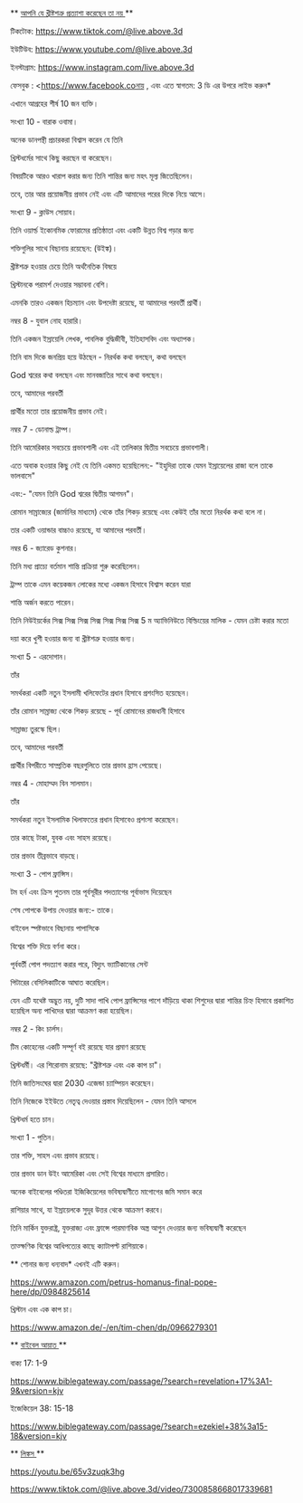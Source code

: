** <u> আপনি যে খ্রীষ্টশত্রু প্রত্যাশা করেছেন তা নয় </u> **

টিকটোক: <https://www.tiktok.com/@live.above.3d>

ইউটিউব: <https://www.youtube.com/@live.above.3d>

ইনস্টাগ্রাম: <https://www.instagram.com/live.above.3d>

ফেসবুক : <https://www.facebook.coনায় , এবং এতে স্বাগতম: 3 ডি এর উপরে লাইভ করুন*

এখানে আগ্রহের শীর্ষ 10 জন ব্যক্তি।

সংখ্যা 10 - বারাক ওবামা।

অনেক ডানপন্থী প্রচারকরা বিশ্বাস করেন যে তিনি

খ্রিস্টধর্মের সাথে কিছু করছেন বা করেছেন।

বিষয়টিকে আরও খারাপ করার জন্য তিনি শান্তির জন্য মহৎ মূল্য জিতেছিলেন।

তবে, তার আর প্রয়োজনীয় প্রভাব নেই এবং এটি আমাদের পরের দিকে নিয়ে আসে।

সংখ্যা 9 - ক্লাউস সোয়াব।

তিনি ওয়ার্ল্ড ইকোনমিক ফোরামের প্রতিষ্ঠাতা এবং একটি উন্নত বিশ্ব গড়ার জন্য

শক্তিগুলির সাথে বিছানায় রয়েছেন: (উইঙ্ক)।

খ্রীষ্টশত্রু হওয়ার চেয়ে তিনি অর্থনৈতিক বিষয়ে

খ্রিস্টানকে পরামর্শ দেওয়ার সম্ভাবনা বেশি।

এমনকি তারও একজন হিচম্যান এবং উপদেষ্টা রয়েছে, যা আমাদের পরবর্তী প্রার্থী।

নম্বর 8 - যুবাল নোহ হারারি।

তিনি একজন ইস্রায়েলি লেখক, পাবলিক বুদ্ধিজীবী, ইতিহাসবিদ এবং অধ্যাপক।

তিনি বাম দিকে জনপ্রিয় হয়ে উঠছেন - নিরর্থক কথা বলছেন, কথা বলছেন

God শ্বরের কথা বলছেন এবং মানবজাতির সাথে কথা বলছেন।

তবে, আমাদের পরবর্তী

প্রার্থীর মতো তার প্রয়োজনীয় প্রভাব নেই।

নম্বর 7 - ডোনাল্ড ট্রাম্প।

তিনি আমেরিকার সবচেয়ে প্রভাবশালী এবং এই তালিকার দ্বিতীয় সবচেয়ে প্রভাবশালী।

এতে অবাক হওয়ার কিছু নেই যে তিনি একমত হয়েছিলেন:- "ইহুদিরা তাকে যেমন ইস্রায়েলের রাজা বলে তাকে ভালবাসে"

এবং:- "যেমন তিনি God শ্বরের দ্বিতীয় আগমন"।

রোমান সাম্রাজ্যের (জার্মানির মাধ্যমে) থেকে তাঁর শিকড় রয়েছে এবং কেউই তাঁর মতো নিরর্থক কথা বলে না।

তার একটি ওয়ান্ডার বাচ্চাও রয়েছে, যা আমাদের পরবর্তী।

নম্বর 6 - জ্যারেড কুশনার।

তিনি মধ্য প্রাচ্যে বর্তমান শান্তি প্রক্রিয়া শুরু করেছিলেন।

ট্রাম্প তাকে এমন কয়েকজন লোকের মধ্যে একজন হিসাবে বিশ্বাস করেন যারা

শান্তি অর্জন করতে পারেন।

তিনি নিউইয়র্কের সিক্স সিক্স সিক্স সিক্স সিক্স সিক্স সিক্স 5 ম অ্যাভিনিউতে বিল্ডিংয়ের মালিক - যেমন চেষ্টা করার মতো

দয়া করে খুশী হওয়ার জন্য বা খ্রীষ্টশত্রু হওয়ার জন্য।

সংখ্যা 5 - এরদোগান।

তাঁর

সমর্থকরা একটি নতুন ইসলামী খলিফেটের প্রধান হিসাবে প্রশংসিত হয়েছেন।

তাঁর রোমান সাম্রাজ্য থেকে শিকড় রয়েছে - পূর্ব রোমানের রাজধানী হিসাবে

সাম্রাজ্য তুরস্কে ছিল।

তবে, আমাদের পরবর্তী

প্রার্থীর বিপরীতে সাম্প্রতিক বছরগুলিতে তার প্রভাব হ্রাস পেয়েছে।

নম্বর 4 - মোহাম্মদ বিন সালমান।

তাঁর

সমর্থকরা নতুন ইসলামিক খিলাফতের প্রধান হিসাবেও প্রশংসা করেছেন।

তার কাছে টাকা, যুবক এবং সাহস রয়েছে।

তার প্রভাব তীব্রভাবে বাড়ছে।

সংখ্যা 3 - পোপ ফ্রান্সিস।

টম হর্ন এবং ক্রিস পুতনম তার পূর্বসূরীর পদত্যাগের পূর্বাভাস দিয়েছেন

শেষ পোপকে উপায় দেওয়ার জন্য:- তাকে।

বাইবেল স্পষ্টভাবে বিছানায় পাপাসিকে

বিশ্বের শক্তি দিয়ে বর্ণনা করে।

পূর্ববর্তী পোপ পদত্যাগ করার পরে, বিদ্যুৎ ভ্যাটিকানের সেন্ট

পিটারের বেসিলিকাটিকে আঘাত করেছিল।

যেন এটি যথেষ্ট অদ্ভুত নয়, দুটি সাদা পাখি পোপ ফ্রান্সিসের পাশে দাঁড়িয়ে থাকা শিশুদের দ্বারা শান্তির চিহ্ন হিসাবে প্রকাশিত হয়েছিল অন্য পাখিদের দ্বারা আক্রমণ করা হয়েছিল।

নম্বর 2 - কিং চার্লস।

টিম কোহেনের একটি সম্পূর্ণ বই রয়েছে যার প্রমাণ রয়েছে

খ্রিস্টধর্মী। এর শিরোনাম রয়েছে: "খ্রীষ্টশত্রু এবং এক কাপ চা"।

তিনি জাতিসংঘের দ্বারা 2030 এজেন্ডা চ্যাম্পিয়ন করেছেন।

তিনি নিজেকে ইইউতে নেতৃত্ব দেওয়ার প্রস্তাব দিয়েছিলেন - যেমন তিনি আসলে

খ্রিস্টধর্ম হতে চান।

সংখ্যা 1 - পুতিন।

তার শক্তি, সাহস এবং প্রভাব রয়েছে।

তার প্রভাব ডান উইং আমেরিকা এবং সেই বিশ্বের মাধ্যমে প্রসারিত।

অনেক বাইবেলের পণ্ডিতরা ইজিকিয়েলের ভবিষ্যদ্বাণীতে মাগোগের জমি সমান করে

রাশিয়ার সাথে, যা ইস্রায়েলকে সুদূর উত্তর থেকে আক্রমণ করবে।

তিনি মার্কিন যুক্তরাষ্ট্র, যুক্তরাজ্য এবং ফ্রান্সে পারমাণবিক অস্ত্র আগুন দেওয়ার জন্য ভবিষ্যদ্বাণী করেছেন

তাত্ক্ষণিক বিশ্বের আধিপত্যের কাছে ক্যাটাপল্ট রাশিয়াকে।

** শোনার জন্য ধন্যবাদ* এখনই এটি করুন।

<https://www.amazon.com/petrus-homanus-final-pope-here/dp/0984825614>

খ্রিস্টান এবং এক কাপ চা।

<https://www.amazon.de/-/en/tim-chen/dp/0966279301>

** <u> বাইবেল আয়াত </u> **

 বাক্য 17: 1-9

<https://www.biblegateway.com/passage/?search=revelation+17%3A1-9&version=kjv>

ইজেকিয়েল 38: 15-18

 <https://www.biblegateway.com/passage/?search=ezekiel+38%3a15-18&version=kjv>

** <u> লিঙ্কস </u> **

  <https://youtu.be/65v3zuqk3hg>

<https://www.tiktok.com/@live.above.3d/video/7300858668017339681>